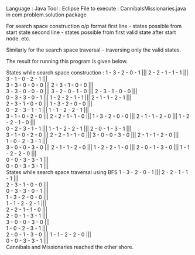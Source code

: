 Language : Java
Tool : Eclipse
File to execute : CannibalsMissionaries.java in com.problem.solution package

For search space construction o/p format
first line - states possible from start state
second line - states possible from first valid state after start node. etc.

Similarly for the search space traversal - traversing only the valid states.

The result for running this program is given below.


States while search space construction : 
1 - 3 - 2 - 0 - 1    |||   2 - 2 - 1 - 1 - 1    |||   3 - 1 - 0 - 2 - 1    |||   
3 - 3 - 0 - 0 - 0    |||   2 - 3 - 1 - 0 - 0    |||   
3 - 3 - 0 - 0 - 0    |||   3 - 2 - 0 - 1 - 0    |||   2 - 3 - 1 - 0 - 0    |||   
0 - 3 - 3 - 0 - 1    |||   1 - 2 - 2 - 1 - 1    |||   2 - 1 - 1 - 2 - 1    |||   
2 - 3 - 1 - 0 - 0    |||   1 - 3 - 2 - 0 - 0    |||   
0 - 2 - 3 - 1 - 1    |||   1 - 1 - 2 - 2 - 1    |||   
3 - 1 - 0 - 2 - 0    |||   2 - 2 - 1 - 1 - 0    |||   1 - 3 - 2 - 0 - 0    |||   2 - 1 - 1 - 2 - 0    |||   1 - 2 - 2 - 1 - 0    |||   
0 - 2 - 3 - 1 - 1    |||   1 - 1 - 2 - 2 - 1    |||   2 - 0 - 1 - 3 - 1    |||   
3 - 1 - 0 - 2 - 0    |||   2 - 2 - 1 - 1 - 0    |||   3 - 0 - 0 - 3 - 0    |||   2 - 1 - 1 - 2 - 0    |||   
1 - 0 - 2 - 3 - 1    |||   
3 - 0 - 0 - 3 - 0    |||   2 - 1 - 1 - 2 - 0    |||   1 - 2 - 2 - 1 - 0    |||   2 - 0 - 1 - 3 - 0    |||   1 - 1 - 2 - 2 - 0    |||   
0 - 0 - 3 - 3 - 1    |||   
0 - 0 - 3 - 3 - 1    |||   
States while search space traversal using BFS
1 - 3 - 2 - 0 - 1    |||   2 - 2 - 1 - 1 - 1    |||   
2 - 3 - 1 - 0 - 0    |||   
0 - 3 - 3 - 0 - 1    |||   
1 - 3 - 2 - 0 - 0    |||   
1 - 1 - 2 - 2 - 1    |||   
2 - 2 - 1 - 1 - 0    |||   
2 - 0 - 1 - 3 - 1    |||   
3 - 0 - 0 - 3 - 0    |||   
1 - 0 - 2 - 3 - 1    |||   
2 - 0 - 1 - 3 - 0    |||   1 - 1 - 2 - 2 - 0    |||   
0 - 0 - 3 - 3 - 1    |||   
Cannibals and Missionaries reached the other shore.